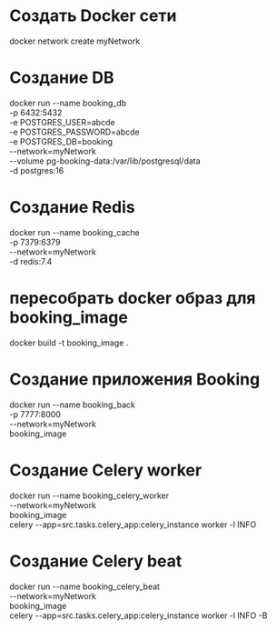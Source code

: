 
# Создать Docker сети
docker network create myNetwork

# Создание DB
docker run --name booking_db \
    -p 6432:5432 \
    -e POSTGRES_USER=abcde \
    -e POSTGRES_PASSWORD=abcde \
    -e POSTGRES_DB=booking \
    --network=myNetwork \
    --volume pg-booking-data:/var/lib/postgresql/data \
    -d postgres:16
    
# Создание Redis
docker run --name booking_cache \
    -p 7379:6379 \
    --network=myNetwork \
    -d redis:7.4

# пересобрать docker образ для booking_image
docker build -t booking_image .

# Создание приложения Booking
docker run --name booking_back \
    -p 7777:8000 \
    --network=myNetwork \
    booking_image

# Создание Celery worker
docker run --name booking_celery_worker \
    --network=myNetwork \
    booking_image \
    celery --app=src.tasks.celery_app:celery_instance worker -l INFO

# Создание Celery beat
docker run --name booking_celery_beat \
    --network=myNetwork \
    booking_image \
    celery --app=src.tasks.celery_app:celery_instance worker -l INFO -B


